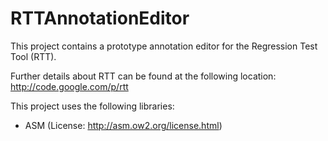 RTTAnnotationEditor
===================

This project contains a prototype annotation editor for the Regression Test Tool (RTT).

Further details about RTT can be found at the following location: http://code.google.com/p/rtt

This project uses the following libraries:

- ASM (License: http://asm.ow2.org/license.html)


